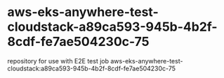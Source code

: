 # aws-eks-anywhere-test-cloudstack-a89ca593-945b-4b2f-8cdf-fe7ae504230c-75
repository for use with E2E test job aws-eks-anywhere-test-cloudstack:a89ca593-945b-4b2f-8cdf-fe7ae504230c-75
